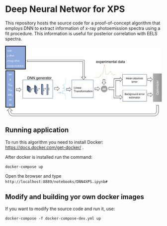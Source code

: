 # Deep Neural Networ for XPS

This repository hosts the source code for a proof-of-concept algorithm that employs DNN to extract information of x-ray photoemission spectra using a fit procedure.
This information is useful for posterior correlation with EELS spectra. 

<img src="dnn_fit.png" width="800" style="background=white"/>


## Running application

To run this algorithm you need to install Docker: https://docs.docker.com/get-docker/ .

After docker is installed run the command:

```
docker-compose up

```

Open the browser and type `http://localhost:8889/notebooks/DNN4XPS.ipynb#`




## Modify and building yor own docker images

If you want to modify the source code and run it, use:

```
docker-compose -f docker-compose-dev.yml up

```
